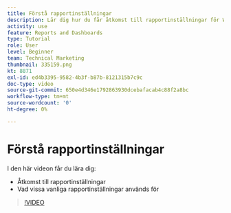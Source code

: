 ```yaml
---
title: Förstå rapportinställningar
description: Lär dig hur du får åtkomst till rapportinställningar för Workfront och vilka några vanliga rapportinställningar som används för.
activity: use
feature: Reports and Dashboards
type: Tutorial
role: User
level: Beginner
team: Technical Marketing
thumbnail: 335159.png
kt: 8871
exl-id: ed4b3395-9582-4b3f-b87b-8121315b7c9c
doc-type: video
source-git-commit: 650e4d346e1792863930dcebafacab4c88f2a8bc
workflow-type: tm+mt
source-wordcount: '0'
ht-degree: 0%

---
```


# Förstå rapportinställningar

I den här videon får du lära dig:

* Åtkomst till rapportinställningar
* Vad vissa vanliga rapportinställningar används för

>[!VIDEO](https://video.tv.adobe.com/v/335159/?quality=12&learn=on)
